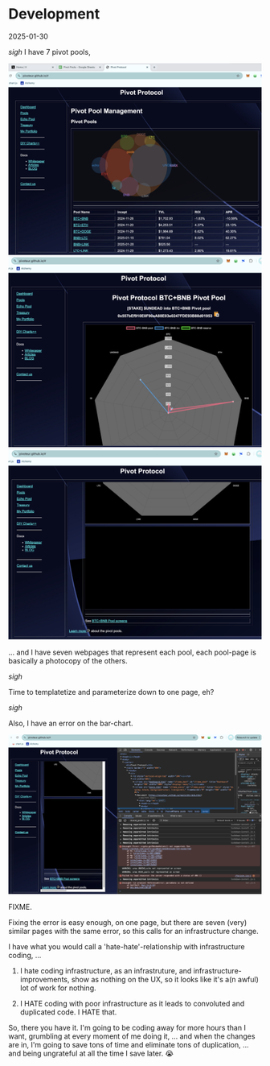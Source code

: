 # Development

2025-01-30 

*sigh* I have 7 pivot pools,

![Pools index page](imgs/01a-pools-index.png)
![Pool radar page](imgs/01b-pool-page.png)
![Pool bar page; bar chart missing](imgs/01c-pool-bar-missing.png)

... and I have seven webpages that represent each pool, each pool-page is basically a photocopy of the others.

*sigh*

Time to templatetize and parameterize down to one page, eh?

*sigh* 

Also, I have an error on the bar-chart.

![Error generating bar chart](imgs/01d-pool-bar-error.png)

FIXME.

Fixing the error is easy enough, on one page, but there are seven (very) similar pages with the same error, so this calls for an infrastructure change.

I have what you would call a 'hate-hate'-relationship with infrastructure coding, ...

1. I hate coding infrastructure, as an infrastruture, and infrastructure-improvements, show as nothing on the UX, so it looks like it's a(n awful) lot of work for nothing.

2. I HATE coding with poor infrastructure as it leads to convoluted and duplicated code. I HATE that.

So, there you have it. I'm going to be coding away for more hours than I want, grumbling at every moment of me doing it, ... and when the changes are in, I'm going to save tons of time and eliminate tons of duplication, ... and being ungrateful at all the time I save later. 😭


